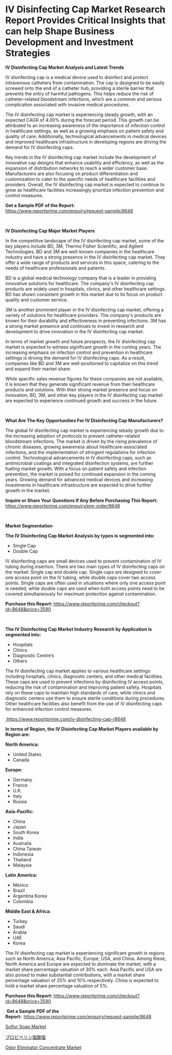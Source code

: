 <p><h1>IV Disinfecting Cap Market Research Report Provides Critical Insights that can help Shape Business Development and Investment Strategies</h1></p><p><strong>IV Disinfecting Cap Market Analysis and Latest Trends</strong></p>
<p><p>IV disinfecting cap is a medical device used to disinfect and protect intravenous catheters from contamination. The cap is designed to be easily screwed onto the end of a catheter hub, providing a sterile barrier that prevents the entry of harmful pathogens. This helps reduce the risk of catheter-related bloodstream infections, which are a common and serious complication associated with invasive medical procedures.</p><p>The IV disinfecting cap market is experiencing steady growth, with an expected CAGR of 4.00% during the forecast period. This growth can be attributed to an increasing awareness of the importance of infection control in healthcare settings, as well as a growing emphasis on patient safety and quality of care. Additionally, technological advancements in medical devices and improved healthcare infrastructure in developing regions are driving the demand for IV disinfecting caps.</p><p>Key trends in the IV disinfecting cap market include the development of innovative cap designs that enhance usability and efficiency, as well as the expansion of distribution networks to reach a wider customer base. Manufacturers are also focusing on product differentiation and customization to cater to the specific needs of healthcare facilities and providers. Overall, the IV disinfecting cap market is expected to continue to grow as healthcare facilities increasingly prioritize infection prevention and control measures.</p></p>
<p><strong>Get a Sample PDF of the Report:&nbsp;</strong> <a href="https://www.reportprime.com/enquiry/request-sample/8648">https://www.reportprime.com/enquiry/request-sample/8648</a></p>
<p>&nbsp;</p>
<p><strong>IV Disinfecting Cap Major Market Players</strong></p>
<p><p>In the competitive landscape of the IV disinfecting cap market, some of the key players include BD, 3M, Thermo Fisher Scientific, and Agilent Technologies. BD and 3M are well-known companies in the healthcare industry and have a strong presence in the IV disinfecting cap market. They offer a wide range of products and services in this space, catering to the needs of healthcare professionals and patients.</p><p>BD is a global medical technology company that is a leader in providing innovative solutions for healthcare. The company's IV disinfecting cap products are widely used in hospitals, clinics, and other healthcare settings. BD has shown consistent growth in this market due to its focus on product quality and customer service.</p><p>3M is another prominent player in the IV disinfecting cap market, offering a variety of solutions for healthcare providers. The company's products are known for their durability and effectiveness in preventing infections. 3M has a strong market presence and continues to invest in research and development to drive innovation in the IV disinfecting cap market.</p><p>In terms of market growth and future prospects, the IV disinfecting cap market is expected to witness significant growth in the coming years. The increasing emphasis on infection control and prevention in healthcare settings is driving the demand for IV disinfecting caps. As a result, companies like BD and 3M are well-positioned to capitalize on this trend and expand their market share.</p><p>While specific sales revenue figures for these companies are not available, it is known that they generate significant revenue from their healthcare products and solutions. With their strong market presence and focus on innovation, BD, 3M, and other key players in the IV disinfecting cap market are expected to experience continued growth and success in the future.</p></p>
<p>&nbsp;</p>
<p><strong>What Are The Key Opportunities For IV Disinfecting Cap Manufacturers?</strong></p>
<p><p>The global IV disinfecting cap market is experiencing steady growth due to the increasing adoption of protocols to prevent catheter-related bloodstream infections. The market is driven by the rising prevalence of chronic diseases, growing awareness about healthcare-associated infections, and the implementation of stringent regulations for infection control. Technological advancements in IV disinfecting caps, such as antimicrobial coatings and integrated disinfection systems, are further fueling market growth. With a focus on patient safety and infection prevention, the market is poised for continued expansion in the coming years. Growing demand for advanced medical devices and increasing investments in healthcare infrastructure are expected to drive further growth in the market.</p></p>
<p><strong>Inquire or Share Your Questions If Any Before Purchasing This Report:</strong> <a href="https://www.reportprime.com/enquiry/pre-order/8648">https://www.reportprime.com/enquiry/pre-order/8648</a></p>
<p>&nbsp;</p>
<p><strong>Market Segmentation</strong></p>
<p><strong>The IV Disinfecting Cap Market Analysis by types is segmented into:</strong></p>
<p><ul><li>Single Cap</li><li>Double Cap</li></ul></p>
<p><p>IV disinfecting caps are small devices used to prevent contamination of IV tubing during insertion. There are two main types of IV disinfecting caps on the market: Single cap and double cap. Single caps are designed to cover one access point on the IV tubing, while double caps cover two access points. Single caps are often used in situations where only one access point is needed, while double caps are used when both access points need to be covered simultaneously for maximum protection against contamination.</p></p>
<p><strong>Purchase this Report:&nbsp;</strong><a href="https://www.reportprime.com/checkout?id=8648&price=3590">https://www.reportprime.com/checkout?id=8648&price=3590</a></p>
<p>&nbsp;</p>
<p><strong>The IV Disinfecting Cap Market Industry Research by Application is segmented into:</strong></p>
<p><ul><li>Hospitals</li><li>Clinics</li><li>Diagnostic Centre’s</li><li>Others</li></ul></p>
<p><p>The IV disinfecting cap market applies to various healthcare settings including hospitals, clinics, diagnostic centers, and other medical facilities. These caps are used to prevent infections by disinfecting IV access points, reducing the risk of contamination and improving patient safety. Hospitals rely on these caps to maintain high standards of care, while clinics and diagnostic centers use them to ensure sterile conditions during procedures. Other healthcare facilities also benefit from the use of IV disinfecting caps for enhanced infection control measures.</p></p>
<p><a href="https://www.reportprime.com/iv-disinfecting-cap-r8648">&nbsp;https://www.reportprime.com/iv-disinfecting-cap-r8648</a></p>
<p><strong>In terms of Region, the IV Disinfecting Cap Market Players available by Region are:</strong></p>
<p>
    <p> <strong> North America: </strong>
        <ul>
            <li>United States</li>
            <li>Canada</li>
        </ul>
        </p> 
    <p> <strong> Europe: </strong>
        <ul>
            <li>Germany</li>
            <li>France</li>
            <li>U.K.</li>
            <li>Italy</li>
            <li>Russia</li>
        </ul>
        </p> 
    <p> <strong> Asia-Pacific: </strong>
        <ul>
            <li>China</li>
            <li>Japan</li>
            <li>South Korea</li>
            <li>India</li>
            <li>Australia</li>
            <li>China Taiwan</li>
            <li>Indonesia</li>
            <li>Thailand</li>
            <li>Malaysia</li>
        </ul>
        </p> 
    <p> <strong> Latin America: </strong>
        <ul>
            <li>Mexico</li>
            <li>Brazil</li>
            <li>Argentina Korea</li>
            <li>Colombia</li>
        </ul>
        </p> 
    <p> <strong> Middle East & Africa: </strong>
        <ul>
            <li>Turkey</li>
            <li>Saudi</li>
            <li>Arabia</li>
            <li>UAE</li>
            <li>Korea</li>
        </ul>
    </p>
    </p>
<p><p>The IV disinfecting cap market is experiencing significant growth in regions such as North America, Asia Pacific, Europe, USA, and China. Among these, North America and Europe are expected to dominate the market, with a market share percentage valuation of 30% each. Asia Pacific and USA are also poised to make substantial contributions, with a market share percentage valuation of 25% and 10% respectively. China is expected to hold a market share percentage valuation of 5%.</p></p>
<p><strong>Purchase this Report: </strong><a href="https://www.reportprime.com/checkout?id=8648&price=3590">https://www.reportprime.com/checkout?id=8648&price=3590</a></p>
<p>&nbsp;<strong>Get a Sample PDF of the Report:&nbsp;&nbsp;</strong><a href="https://www.reportprime.com/enquiry/request-sample/8648">https://www.reportprime.com/enquiry/request-sample/8648</a></p>
<p><strong></strong></p>
<p><p><a href="https://issuu.com/reportprime-2/docs/sulfur-soap-market-size-2030.pptx">Sulfur Soap Market</a></p><p><a href="https://github.com/NikitaBruen/Market-Research-Report-List-1/blob/main/293169777496.md">プロピベリン塩酸塩</a></p><p><a href="https://view.publitas.com/reportprime-1/odor-eliminator-concentrate-market-trends-forecast-and-competitive-analysis-to-2031/">Odor Eliminator Concentrate Market</a></p></p>